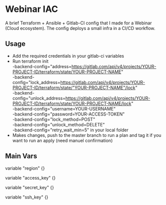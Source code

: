 # Webinar IAC
A brief Terraform + Ansible + Gitlab-CI config that I made for a Webinar (Cloud ecosystem). The config deploys a small infra in a CI/CD workflow.  

## Usage
- Add the required credentials in your gitlab-ci variables
- Run terraform init \
    -backend-config="address=https://gitlab.com/api/v4/projects/YOUR-PROJECT-ID/terraform/state/YOUR-PROJECT-NAME" \
    -backend-config="lock_address=https://gitlab.com/api/v4/projects/YOUR-PROJECT-ID/terraform/state/"YOUR-PROJECT-NAME"/lock" \
    -backend-config="unlock_address=https://gitlab.com/api/v4/projects/YOUR-PROJECT-ID/terraform/state/YOUR-PROJECT-NAME/lock" \
    -backend-config="username=YOUR-USERNAME" \
    -backend-config="password=YOUR-ACCESS-TOKEN" \
    -backend-config="lock_method=POST" \
    -backend-config="unlock_method=DELETE" \
    -backend-config="retry_wait_min=5" in your local folder
- Makes changes, push to the master branch to run a plan and tag it if you want to run an apply (need manuel confirmation)

## Main Vars

variable "region" {}

variable "access_key" {}

variable "secret_key" {}

variable "ssh_key" {}
